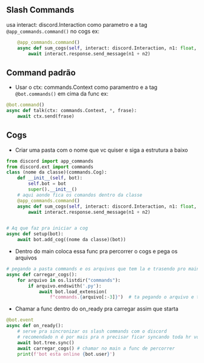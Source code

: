 ## Slash Commands

usa interact: discord.Interaction como parametro e a tag ``` @app_commands.command()``` no cogs
ex:
```python
    @app_commands.command()
    async def sum_cogs(self, interact: discord.Interaction, n1: float, n2: float):
        await interact.response.send_message(n1 + n2)
```

## Command padrão
- Usar o ctx: commands.Context como paramentro e a tag ```@bot.commands()``` em cima da func ex:
```python
@bot.command()
async def talk(ctx: commands.Context, *, frase):
    await ctx.send(frase)
```
## Cogs
- Criar uma pasta com o nome que vc quiser e siga a estrutura a baixo
```python
from discord import app_commands
from discord.ext import commands
class (nome da classe)(commands.Cog):
    def __init__(self, bot):
        self.bot = bot
        super().__init__()
    # aqui aonde fica os comandos dentro da classe 
    @app_commands.command()
    async def sum_cogs(self, interact: discord.Interaction, n1: float, n2: float):
        await interact.response.send_message(n1 + n2)


# Aq que faz pra iniciar a cog
async def setup(bot):
    await bot.add_cog((nome da classe)(bot))
```
- Dentro do main coloca essa func pra percorrer o cogs e pega os arquivos
```python
# pegando a pasta commands e os arquivos que tem la e trasendo pro main
async def carregar_cogs():
    for arquivo in os.listdir("commands"):
        if arquivo.endswith('.py'):
            await bot.load_extension(
                f"commands.{arquivo[:-3]}")  # ta pegando o arquivo e tirando os 3 ultimos caracteres pra n ter erro o .py
```
- Chamar a func dentro do on_ready pra carregar assim que starta
```python
@bot.event
async def on_ready():
    # serve pra sincronizar os slash commands com o discord
    # recomendado n é por mais pra n precisar ficar syncando toda hr vou por aq
    await bot.tree.sync()
    await carregar_cogs() # chamar no main a func de percorrer 
    print(f'bot esta online {bot.user}')
```